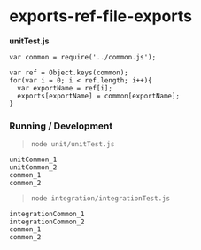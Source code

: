 exports-ref-file-exports
========================

**unitTest.js**

```
var common = require('../common.js');

var ref = Object.keys(common);
for(var i = 0; i < ref.length; i++){
  var exportName = ref[i];
  exports[exportName] = common[exportName];
}
```

### Running / Development

> `node unit/unitTest.js`

```
unitCommon_1
unitCommon_2
common_1
common_2
```

> `node integration/integrationTest.js`

```
integrationCommon_1
integrationCommon_2
common_1
common_2
```
